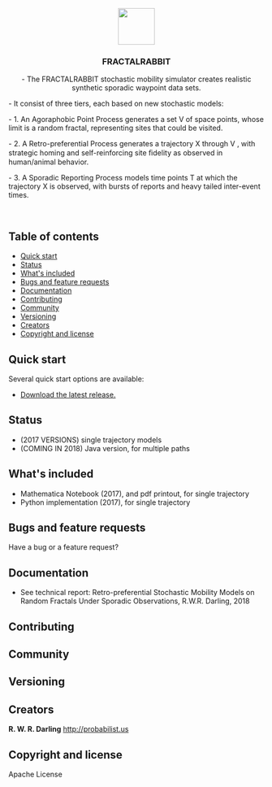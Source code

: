 <p align="center">
  <a href="URL">
    <img src="IMAGELINK" alt="" width=72 height=72>
  </a>

  <h3 align="center">FRACTALRABBIT</h3>

  <p align="center">
    - The FRACTALRABBIT stochastic mobility simulator creates realistic synthetic sporadic waypoint data sets. 
	<p>
	- It consist of three tiers, each based on new stochastic models: </p>
<p>	
	- 1. An Agoraphobic Point Process generates a set V of space points, whose limit is a random fractal, representing sites that could be visited. </p>
<p>	- 2. A Retro-preferential Process generates a trajectory X through V , with strategic homing and self-reinforcing site ﬁdelity as observed in human/animal behavior. </p>
<p>	- 3. A Sporadic Reporting Process models time points T at which the trajectory X is observed, with bursts of reports and heavy tailed inter-event times.</p>
  </p>
</p>

<br>

## Table of contents

- [Quick start](#quick-start)
- [Status](#status)
- [What's included](#whats-included)
- [Bugs and feature requests](#bugs-and-feature-requests)
- [Documentation](#documentation)
- [Contributing](#contributing)
- [Community](#community)
- [Versioning](#versioning)
- [Creators](#creators)
- [Copyright and license](#copyright-and-license)

## Quick start

Several quick start options are available:

- [Download the latest release.](URL)



## Status

- (2017 VERSIONS) single trajectory models
- (COMING IN 2018) Java version, for multiple paths

## What's included
- Mathematica Notebook (2017), and pdf printout, for single trajectory
- Python implementation (2017), for single trajectory

## Bugs and feature requests

Have a bug or a feature request? 

## Documentation

- See technical report: Retro-preferential Stochastic Mobility Models on Random Fractals Under Sporadic Observations, R.W.R. Darling, 2018

## Contributing

## Community


## Versioning




## Creators

**R. W. R. Darling**
http://probabilist.us


## Copyright and license

Apache License
